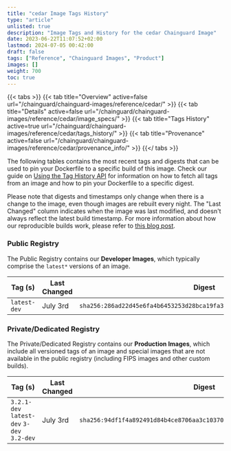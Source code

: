 ```yaml
---
title: "cedar Image Tags History"
type: "article"
unlisted: true
description: "Image Tags and History for the cedar Chainguard Image"
date: 2023-06-22T11:07:52+02:00
lastmod: 2024-07-05 00:42:00
draft: false
tags: ["Reference", "Chainguard Images", "Product"]
images: []
weight: 700
toc: true
---
```


{{< tabs >}}
{{< tab title="Overview" active=false url="/chainguard/chainguard-images/reference/cedar/" >}}
{{< tab title="Details" active=false url="/chainguard/chainguard-images/reference/cedar/image_specs/" >}}
{{< tab title="Tags History" active=true url="/chainguard/chainguard-images/reference/cedar/tags_history/" >}}
{{< tab title="Provenance" active=false url="/chainguard/chainguard-images/reference/cedar/provenance_info/" >}}
{{</ tabs >}}

The following tables contains the most recent tags and digests that can be used to pin your Dockerfile to a specific build of this image. Check our guide on [Using the Tag History API](/chainguard/chainguard-images/using-the-tag-history-api/) for information on how to fetch all tags from an image and how to pin your Dockerfile to a specific digest.

Please note that digests and timestamps only change when there is a change to the image, even though images are rebuilt every night. The "Last Changed" column indicates when the image was last modified, and doesn't always reflect the latest build timestamp. For more information about how our reproducible builds work, please refer to [this blog post](https://www.chainguard.dev/unchained/reproducing-chainguards-reproducible-image-builds).

### Public Registry
The Public Registry contains our **Developer Images**, which typically comprise the `latest*` versions of an image.

| Tag (s)       | Last Changed | Digest                                                                    |
|---------------|--------------|---------------------------------------------------------------------------|
|  `latest-dev` | July 3rd     | `sha256:286ad22d45e6fa4b6453253d28bca19fa306d0b03a3c288750a9307d1569ad41` |


### Private/Dedicated Registry
The Private/Dedicated Registry contains our **Production Images**, which include all versioned tags of an image and special images that are not available in the public registry (including FIPS images and other custom builds).

| Tag (s)                                     | Last Changed | Digest                                                                    |
|---------------------------------------------|--------------|---------------------------------------------------------------------------|
|  `3.2.1-dev` `latest-dev` `3-dev` `3.2-dev` | July 3rd     | `sha256:94df1f4a892491d84b4ce8706aa3c10370add20022c6969a3b7fb5b870d3e897` |

